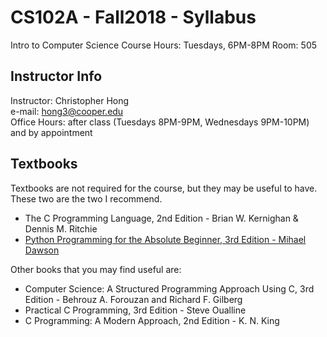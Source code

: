 # CS102A - Fall2018 - Syllabus
Intro to Computer Science
Course Hours: Tuesdays, 6PM-8PM
Room: 505

## Instructor Info
Instructor: Christopher Hong  
e-mail: hong3@cooper.edu  
Office Hours: after class (Tuesdays 8PM-9PM, Wednesdays 9PM-10PM) and by appointment

## Textbooks
Textbooks are not required for the course, but they may be useful to have. These two are the two I recommend.
- The C Programming Language, 2nd Edition - Brian W. Kernighan & Dennis M. Ritchie
- [Python Programming for the Absolute Beginner, 3rd Edition - Mihael Dawson](https://goo.gl/WtWwhK)

Other books that you may find useful are:
- Computer Science: A Structured Programming Approach Using C, 3rd Edition - Behrouz A. Forouzan and Richard F. Gilberg
- Practical C Programming, 3rd Edition - Steve Oualline
- C Programming: A Modern Approach, 2nd Edition - K. N. King



